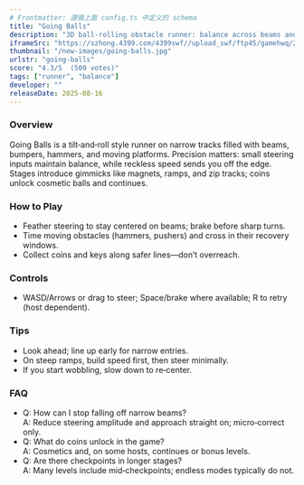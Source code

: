 ```yaml
---
# Frontmatter: 遵循上面 config.ts 中定义的 schema
title: "Going Balls"
description: "3D ball‑rolling obstacle runner: balance across beams and traps, collect coins, and reach the goal without falling." 
iframeSrc: "https://szhong.4399.com/4399swf//upload_swf/ftp45/gamehwq/20231116/10/index.htm"
thumbnail: "/new-images/going-balls.jpg"
urlstr: "going-balls"
score: "4.3/5  (509 votes)"
tags: ["runner", "balance"]
developer: ""
releaseDate: 2025-08-16
---
```




### Overview
Going Balls is a tilt‑and‑roll style runner on narrow tracks filled with beams, bumpers, hammers, and moving platforms. Precision matters: small steering inputs maintain balance, while reckless speed sends you off the edge. Stages introduce gimmicks like magnets, ramps, and zip tracks; coins unlock cosmetic balls and continues.

### How to Play
- Feather steering to stay centered on beams; brake before sharp turns.
- Time moving obstacles (hammers, pushers) and cross in their recovery windows.
- Collect coins and keys along safer lines—don’t overreach.

### Controls
- WASD/Arrows or drag to steer; Space/brake where available; R to retry (host dependent).

### Tips
- Look ahead; line up early for narrow entries.
- On steep ramps, build speed first, then steer minimally.
- If you start wobbling, slow down to re‑center.

### FAQ
- Q: How can I stop falling off narrow beams?  
  A: Reduce steering amplitude and approach straight on; micro‑correct only.
- Q: What do coins unlock in the game?  
  A: Cosmetics and, on some hosts, continues or bonus levels.
- Q: Are there checkpoints in longer stages?  
  A: Many levels include mid‑checkpoints; endless modes typically do not.

